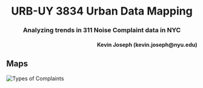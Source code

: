 
<h1 align="center">
URB-UY 3834 Urban Data Mapping </h1>

<h3 align="center"> Analyzing trends in 311 Noise Complaint data in NYC </h>
<h4 align="right"> Kevin Joseph (kevin.joseph@nyu.edu) </h>

## Maps

![Types of Complaints](https://user-images.githubusercontent.com/44895177/136876572-632a8873-d5dc-4831-b744-8f4c3aa4c613.png)

